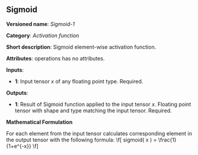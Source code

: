 ## Sigmoid<a name="Sigmoid"></a>

**Versioned name**: *Sigmoid-1*

**Category**: *Activation function*

**Short description**: Sigmoid element-wise activation function.

**Attributes**: operations has no attributes.

**Inputs**:

*   **1**: Input tensor *x* of any floating point type. Required.

**Outputs**:

*   **1**: Result of Sigmoid function applied to the input tensor *x*. Floating point tensor with shape and type matching the input tensor. Required.

**Mathematical Formulation**

   For each element from the input tensor calculates corresponding
    element in the output tensor with the following formula:
    \f[
    sigmoid( x ) = \frac{1}{1+e^{-x}}
    \f]